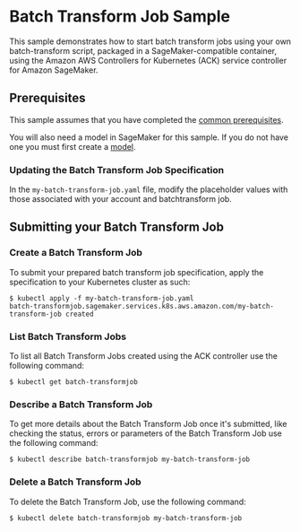 # Batch Transform Job Sample

This sample demonstrates how to start batch transform jobs using your own batch-transform script, packaged in a SageMaker-compatible container, using the Amazon AWS Controllers for Kubernetes (ACK) service controller for Amazon SageMaker.                     

## Prerequisites

This sample assumes that you have completed the [common prerequisites](/samples/README.md).

You will also need a model in SageMaker for this sample. If you do not have one you must first create a [model](/samples/model/README.md).

### Updating the Batch Transform Job Specification

In the `my-batch-transform-job.yaml` file, modify the placeholder values with those associated with your account and batchtransform job. 

## Submitting your Batch Transform Job

### Create a Batch Transform Job

To submit your prepared batch transform job specification, apply the specification to your Kubernetes cluster as such:
```
$ kubectl apply -f my-batch-transform-job.yaml
batch-transformjob.sagemaker.services.k8s.aws.amazon.com/my-batch-transform-job created
```

### List Batch Transform Jobs

To list all Batch Transform Jobs created using the ACK controller use the following command:
```
$ kubectl get batch-transformjob
```

### Describe a Batch Transform Job

To get more details about the Batch Transform Job once it's submitted, like checking the status, errors or parameters of the Batch Transform Job use the following command:
```
$ kubectl describe batch-transformjob my-batch-transform-job
```

### Delete a Batch Transform Job
To delete the Batch Transform Job, use the following command:
```
$ kubectl delete batch-transformjob my-batch-transform-job
```